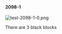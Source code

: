 #### 2098-1
![test-2098-1-0.png](https://github.com/lil-lab/nlvr/raw/master/nlvr/test/images/2/test-2098-1-0.png "test-2098-1-0.png")

There are 3 black blocks